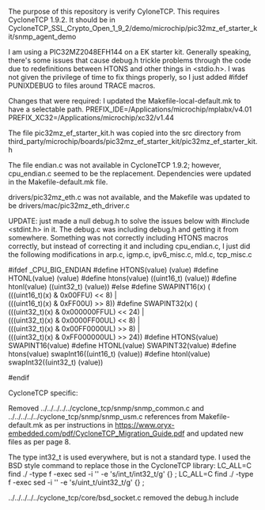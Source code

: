 
The purpose of this repository is verify CyloneTCP.  This requires CycloneTCP 1.9.2.  It should be in CycloneTCP_SSL_Crypto_Open_1_9_2/demo/microchip/pic32mz_ef_starter_kit/snmp_agent_demo

I am using a PIC32MZ2048EFH144 on a EK starter kit.  Generally speaking, there's some issues that cause debug.h trickle problems through the code due to redefinitions between HTONS and other things in <stdio.h>.  I was not given the privilege of time to fix things properly, so I just added #ifdef PUNIXDEBUG to files around TRACE macros.  

Changes that were required:
I updated the Makefile-local-default.mk to have a selectable path.
PREFIX_IDE=/Applications/microchip/mplabx/v4.01
PREFIX_XC32=/Applications/microchip/xc32/v1.44


The file pic32mz_ef_starter_kit.h was copied into the src directory from third_party/microchip/boards/pic32mz_ef_starter_kit/pic32mz_ef_starter_kit.h

The file endian.c was not available in CycloneTCP 1.9.2; however, cpu_endian.c seemed to be the replacement.  Dependencies were updated in the Makefile-default.mk file.

drivers/pic32mz_eth.c was not available, and the Makefile was updated to be drivers/mac/pic32mz_eth_driver.c


UPDATE:  just made a null debug.h to solve the issues below with #include <stdint.h> in it.  The debug.c was including debug.h and getting it from somewhere.
Something was not correctly including HTONS macros correctly, but instead of correcting it and including cpu_endian.c, I just did the following modifications in arp.c, igmp.c, ipv6_misc.c, mld.c, tcp_misc.c

#ifdef _CPU_BIG_ENDIAN
#define HTONS(value) (value)
#define HTONL(value) (value)
#define htons(value) ((uint16_t) (value))
#define htonl(value) ((uint32_t) (value))
#else
#define SWAPINT16(x) ( \
   (((uint16_t)(x) & 0x00FFU) << 8) | \
   (((uint16_t)(x) & 0xFF00U) >> 8))
#define SWAPINT32(x) ( \
   (((uint32_t)(x) & 0x000000FFUL) << 24) | \
   (((uint32_t)(x) & 0x0000FF00UL) << 8) | \
   (((uint32_t)(x) & 0x00FF0000UL) >> 8) | \
   (((uint32_t)(x) & 0xFF000000UL) >> 24))
#define HTONS(value) SWAPINT16(value)
#define HTONL(value) SWAPINT32(value)
#define htons(value) swapInt16((uint16_t) (value))
#define htonl(value) swapInt32((uint32_t) (value))

#endif

CycloneTCP specific:

Removed ../../../../../cyclone_tcp/snmp/snmp_common.c  and ../../../../../cyclone_tcp/snmp/snmp_usm.c references from Makefile-default.mk as per instructions in https://www.oryx-embedded.com/pdf/CycloneTCP_Migration_Guide.pdf
and updated new files as per page 8.  

The type int32_t is used everywhere, but is not a standard type.  I used the BSD style command to replace those in the CycloneTCP library:
LC_ALL=C find ./ -type f -exec sed -i '' -e 's/int_t/int32_t/g' {} \;
LC_ALL=C find ./ -type f -exec sed -i '' -e 's/uint_t/uint32_t/g' {} \;

../../../../../cyclone_tcp/core/bsd_socket.c removed the debug.h include





